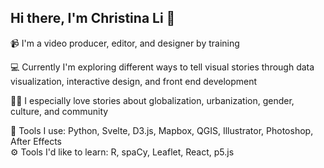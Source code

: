 ## Hi there, I'm Christina Li 👋

📹 I'm a video producer, editor, and designer by training

💻 Currently I'm exploring different ways to tell visual stories through data visualization, interactive design, and front end development

🕵🏻 I especially love stories about globalization, urbanization, gender, culture, and community

🧰 Tools I use: Python, Svelte, D3.js, Mapbox, QGIS, Illustrator, Photoshop, After Effects
<br>
⚙️ Tools I'd like to learn: R, spaCy, Leaflet, React, p5.js
